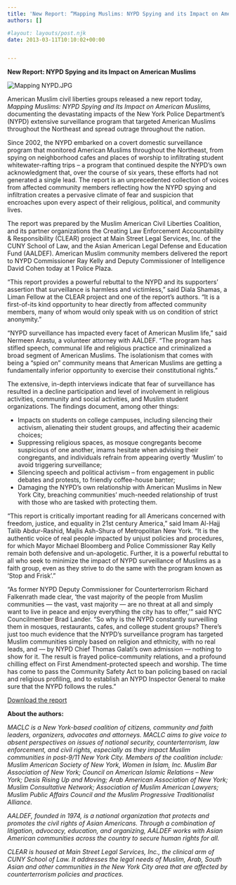 ```yaml
---
title: 'New Report: “Mapping Muslims: NYPD Spying and its Impact on American Muslims”'
authors: []

#layout: layouts/post.njk
date: 2013-03-11T10:10:02+00:00


---
```


**New Report: NYPD Spying and its Impact on American Muslims**

![Mapping NYPD.JPG](/uploads/Mapping%20NYPD-thumb-240x306-739.jpg)

American Muslim civil liberties groups released a new report today, _Mapping Muslims: NYPD Spying and Its Impact on American Muslims,_ documenting the devastating impacts of the New York Police Department’s (NYPD) extensive surveillance program that targeted American Muslims throughout the Northeast and spread outrage throughout the nation.

Since 2002, the NYPD embarked on a covert domestic surveillance program that monitored American Muslims throughout the Northeast, from spying on neighborhood cafes and places of worship to infiltrating student whitewater-rafting trips – a program that continued despite the NYPD’s own acknowledgment that, over the course of six years, these efforts had not generated a single lead. The report is an unprecedented collection of voices from affected community members reflecting how the NYPD spying and infiltration creates a pervasive climate of fear and suspicion that encroaches upon every aspect of their religious, political, and community lives.

The report was prepared by the Muslim American Civil Liberties Coalition, and its partner organizations the Creating Law Enforcement Accountability & Responsibility (CLEAR) project at Main Street Legal Services, Inc. of the CUNY School of Law, and the Asian American Legal Defense and Education Fund (AALDEF). American Muslim community members delivered the report to NYPD Commissioner Ray Kelly and Deputy Commissioner of Intelligence David Cohen today at 1 Police Plaza.

“This report provides a powerful rebuttal to the NYPD and its supporters’ assertion that surveillance is harmless and victimless,” said Diala Shamas, a Liman Fellow at the CLEAR project and one of the report’s authors. “It is a first-of-its kind opportunity to hear directly from affected community members, many of whom would only speak with us on condition of strict anonymity.”

“NYPD surveillance has impacted every facet of American Muslim life,” said Nermeen Arastu, a volunteer attorney with AALDEF. “The program has stifled speech, communal life and religious practice and criminalized a broad segment of American Muslims.  The isolationism that comes with being a “spied on” community means that American Muslims are getting a fundamentally inferior opportunity to exercise their constitutional rights.”

The extensive, in-depth interviews indicate that fear of surveillance has resulted in a decline participation and level of involvement in religious activities, community and social activities, and Muslim student organizations. The findings document, among other things:

-   Impacts on students on college campuses, including silencing their activism, alienating their student groups, and affecting their academic choices;
-   Suppressing religious spaces, as mosque congregants become suspicious of one another, imams hesitate when advising their congregants, and individuals refrain from appearing overtly ‘Muslim’ to avoid triggering surveillance;
-   Silencing speech and political activism – from engagement in public debates and protests, to friendly coffee-house banter;
-   Damaging the NYPD’s own relationship with American Muslims in New York City, breaching communities’ much-needed relationship of trust with those who are tasked with protecting them.

“This report is critically important reading for all Americans concerned with freedom, justice, and equality in 21st century America,” said Imam Al-Hajj Talib Abdur-Rashid, Majlis Ash-Shura of Metropolitan New York. “It is the authentic voice of real people impacted by unjust policies and procedures, for which Mayor Michael Bloomberg and Police Commissioner Ray Kelly remain both defensive and un-apologetic. Further, it is a powerful rebuttal to all who seek to minimize the impact of NYPD surveillance of Muslims as a faith group, even as they strive to do the same with the program known as ‘Stop and Frisk’.”

“As former NYPD Deputy Commissioner for Counterterrorism Richard Falkenrath made clear, ‘the vast majority of the people from Muslim communities — the vast, vast majority — are no threat at all and simply want to live in peace and enjoy everything the city has to offer,'” said NYC Councilmember Brad Lander. “So why is the NYPD constantly surveilling them in mosques, restaurants, cafes, and college student groups?  There’s just too much evidence that the NYPD’s surveillance program has targeted Muslim communities simply based on religion and ethnicity, with no real leads, and — by NYPD Chief Thomas Galati’s own admission — nothing to show for it.  The result is frayed police-community relations, and a profound chilling effect on First Amendment-protected speech and worship. The time has come to pass the Community Safety Act to ban policing based on racial and religious profiling, and to establish an NYPD Inspector General to make sure that the NYPD follows the rules.”

[Download the report][1]

**About the authors:**

_MACLC is a New York-based coalition of citizens, community and faith leaders, organizers, advocates and attorneys. MACLC aims to give voice to absent perspectives on issues of national security, counterterrorism, law enforcement, and civil rights, especially as they impact Muslim communities in post-9/11 New York City. Members of the coalition include: Muslim American Society of New York, Women in Islam, Inc. Muslim Bar Association of New York; Council on American Islamic Relations – New York; Desis Rising Up and Moving; Arab American Association of New York; Muslim Consultative Network; Association of Muslim American Lawyers; Muslim Public Affairs Council and the Muslim Progressive Traditionalist Alliance._

_AALDEF, founded in 1974, is a national organization that protects and promotes the civil rights of Asian Americans. Through a combination of litigation, advocacy, education, and organizing, AALDEF works with Asian American communities across the country to secure human rights for all._

_CLEAR is housed at Main Street Legal Services, Inc., the clinical arm of CUNY School of Law. It addresses the legal needs of Muslim, Arab, South Asian and other communities in the New York City area that are affected by counterterrorism policies and practices._

[1]: /uploads/pdf/Mapping%20Muslims%20NYPD%20Spying%20and%20its%20Impacts%20on%20American%20Muslims.pdf
